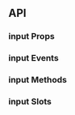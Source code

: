 ## API

### input Props

<field-table :data="inputProps"/>

### input Events

<field-table :data="inputEvents" type="emits" />

### input Methods

<field-table :data="inputMethods" type="expose" />

### input Slots

<field-table :data="inputSlots"  type="slots"/>

<script setup>
import { ref } from 'vue';

const inputProps = ref([
  {
    name: 'model-value (v-model)',
    desc: '绑定值',
    type: 'string',
    value: '-',
  },
  {
    name: 'default-value',
    desc: '默认值（非受控状态）',
    type: 'string',
    value: "''",
  },
  {
    name: 'size',
    desc: '输入框大小',
    type: "'mini' | 'small' | 'medium' | 'large'",
    value: "'medium'",
  },
  {
    name: 'allow-clear',
    desc: '是否允许清空输入框',
    type: 'boolean',
    value: '`false`',
  },
  {
    name: 'disabled',
    desc: '是否禁用',
    type: 'boolean',
    value: '`false`',
  },
  {
    name: 'readonly',
    desc: '是否为只读状态',
    type: 'boolean',
    value: '`false`',
  },
  {
    name: 'error',
    desc: '是否为错误状态',
    type: 'boolean',
    value: '`false`',
  },
  {
    name: 'placeholder',
    desc: '提示文字',
    type: 'string',
    value: '-',
  },
  {
    name: 'max-length',
    desc: '输入值的最大长度，errorOnly 属性在 2.12.0 版本添加',
    type: 'number | { length: number; errorOnly?: boolean }',
    value: '0',
  },
  {
    name: 'show-word-limit',
    desc: '是否显示字数统计',
    type: 'boolean',
    value: '`false`',
  },
  {
    name: 'word-length',
    desc: '字符长度的计算方法',
    type: '(value: string) => number',
    value: '-',
  },
  {
    name: 'word-slice',
    desc: '字符截取方法，同 wordLength 一起使用',
    type: '(value: string, maxLength: number) => string',
    value: '2.12.0',
  },
  {
    name: 'input-attrs',
    desc: '内部 input 元素的属性',
    type: 'object',
    value: '2.27.0',
  },
  {
    name: 'prepend',
    desc: '前置标签',
    type: 'string',
    value: '-',
  },
  {
    name: 'append',
    desc: '后置标签',
    type: 'string',
    value: '-',
  },
]);

const inputEvents = ref([
  {
    name: 'input',
    desc: '用户输入时触发',
    type: '(value: string, ev: Event) => void',
  },
  {
    name: 'change',
    desc: '仅在输入框失焦或按下回车时触发',
    type: '(value: string, ev: Event) => void',
  },
  {
    name: 'press-enter',
    desc: '用户按下回车时触发',
    type: '(ev: KeyboardEvent) => void',
  },
  {
    name: 'clear',
    desc: '用户点击清除按钮时触发',
    type: '(ev: MouseEvent) => void',
  },
  {
    name: 'focus',
    desc: '输入框获取焦点时触发',
    type: '(ev: FocusEvent) => void',
  },
  {
    name: 'blur',
    desc: '输入框失去焦点时触发',
    type: '(ev: FocusEvent) => void',
  },
]);

const inputMethods = ref([
  {
    name: 'focus',
    desc: '使输入框获取焦点',
    type: '() => void',
  },
  {
    name: 'blur',
    desc: '使输入框失去焦点',
    type: '() => void',
  },
]);

const inputSlots = ref([
  {
    name: 'append',
    desc: '后置标签',
  },
  {
    name: 'prepend',
    desc: '前置标签',
  },
  {
    name: 'suffix',
    desc: '后缀元素',
  },
  {
    name: 'prefix',
    desc: '前缀元素',
  },
]);

</script>
